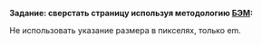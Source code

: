 **Задание: сверстать страницу используя методологию [БЭМ](https://bem.info):**

Не использовать указание размера в пикселях, только em.
